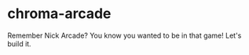 chroma-arcade
=============

Remember Nick Arcade? You know you wanted to be in that game! Let's build it.
